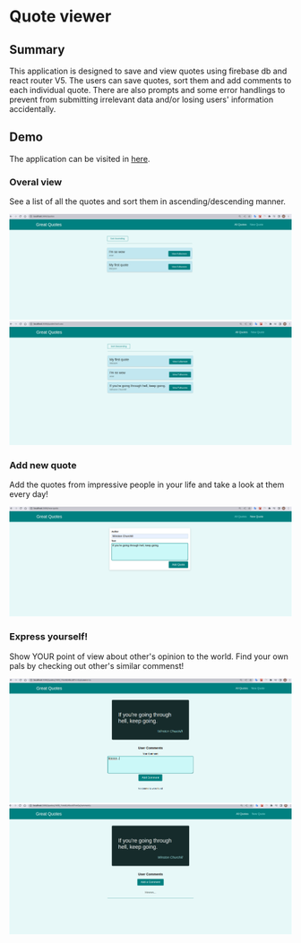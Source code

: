 # Quote viewer

## Summary

This application is designed to save and view quotes using firebase db and react router V5. The users can save quotes, sort them and add comments to each individual quote. There are also prompts and some error handlings to prevent from submitting irrelevant data and/or losing users' information accidentally. 

## Demo

The application can be visited in [here](https://tasks-52028.web.app/quotes).

### Overal view

See a list of all the quotes and sort them in ascending/descending manner. 

![lumus](Demo/general.png)
![Hi](Demo/sort.png)

### Add new quote

Add the quotes from impressive people in your life and take a look at them every day!

![hgh](Demo/new_quote.png)

### Express yourself!

Show YOUR point of view about other's opinion to the world. Find your own pals by checking out other's similar commenst!

![bla](Demo/add-comment.png)
![sth](Demo/see_cms.png)
